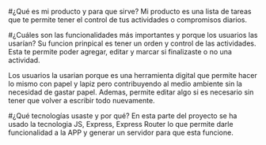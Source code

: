 #¿Qué es mi producto y para que sirve?
Mi producto es una lista de tareas que te permite tener el control de tus actividades o compromisos diarios.

#¿Cuáles son las funcionalidades más importantes y porque los usuarios las usarían?
Su funcion prinpical es tener un orden y control de las actividades.  Esta te permite poder agregar, editar y marcar si finalizaste o no una actividad.

Los usuarios la usarian porque es una herramienta digital que permite hacer lo mismo con papel y lapiz pero contribuyendo al medio ambiente
sin la necesidad de gastar papel. Ademas, permite editar algo si es necesario sin tener que volver a escribir todo nuevamente. 

 #¿Qué tecnologías usaste y por qué?
 En esta parte del proyecto se ha usado la tecnologia JS, Express, Express Router lo que permite darle funcionalidad a la APP y generar
 un servidor para que esta funcione.
